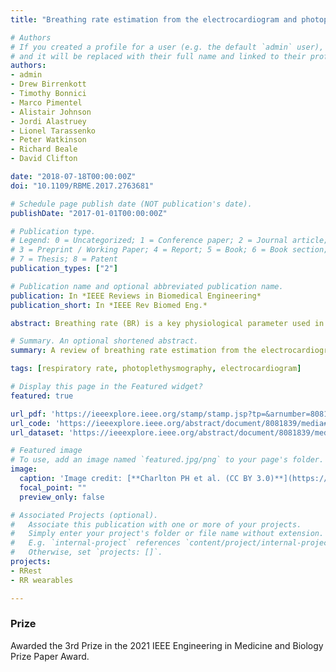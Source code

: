 ```yaml
---
title: "Breathing rate estimation from the electrocardiogram and photoplethysmogram: a review"

# Authors
# If you created a profile for a user (e.g. the default `admin` user), write the username (folder name) here 
# and it will be replaced with their full name and linked to their profile.
authors:
- admin
- Drew Birrenkott
- Timothy Bonnici
- Marco Pimentel
- Alistair Johnson
- Jordi Alastruey
- Lionel Tarassenko
- Peter Watkinson
- Richard Beale
- David Clifton

date: "2018-07-18T00:00:00Z"
doi: "10.1109/RBME.2017.2763681"

# Schedule page publish date (NOT publication's date).
publishDate: "2017-01-01T00:00:00Z"

# Publication type.
# Legend: 0 = Uncategorized; 1 = Conference paper; 2 = Journal article;
# 3 = Preprint / Working Paper; 4 = Report; 5 = Book; 6 = Book section;
# 7 = Thesis; 8 = Patent
publication_types: ["2"]

# Publication name and optional abbreviated publication name.
publication: In *IEEE Reviews in Biomedical Engineering*
publication_short: In *IEEE Rev Biomed Eng.*

abstract: Breathing rate (BR) is a key physiological parameter used in a range of clinical settings. Despite its diagnostic and prognostic value, it is still widely measured by counting breaths manually. A plethora of algorithms have been proposed to estimate BR from the electrocardiogram (ECG) and pulse oximetry (photoplethysmogram, PPG) signals. These BR algorithms provide opportunity for automated, electronic and unobtrusive measurement of BR in both healthcare and fitness monitoring. This paper presents a review of the literature on BR estimation from the ECG and PPG. Firstly, the structure of BR algorithms and the mathematical techniques used at each stage are described. Secondly, the experimental methodologies which have been used to assess the performance of BR algorithms are reviewed, and a methodological framework for the assessment of BR algorithms is presented. Thirdly, we outline the most pressing directions for future research, including the steps required to use BR algorithms in wearable sensors, remote video monitoring, and clinical practice.

# Summary. An optional shortened abstract.
summary: A review of breathing rate estimation from the electrocardiogram and photoplethysmogram.

tags: [respiratory rate, photoplethysmography, electrocardiogram]

# Display this page in the Featured widget?
featured: true

url_pdf: 'https://ieeexplore.ieee.org/stamp/stamp.jsp?tp=&arnumber=8081839'
url_code: 'https://ieeexplore.ieee.org/abstract/document/8081839/media#media'
url_dataset: 'https://ieeexplore.ieee.org/abstract/document/8081839/media#media'

# Featured image
# To use, add an image named `featured.jpg/png` to your page's folder. 
image:
  caption: 'Image credit: [**Charlton PH et al. (CC BY 3.0)**](https://ieeexplore.ieee.org/abstract/document/8081839/figures#figures)'
  focal_point: ""
  preview_only: false

# Associated Projects (optional).
#   Associate this publication with one or more of your projects.
#   Simply enter your project's folder or file name without extension.
#   E.g. `internal-project` references `content/project/internal-project/index.md`.
#   Otherwise, set `projects: []`.
projects:
- RRest
- RR wearables

---
```


### Prize

Awarded the 3rd Prize in the 2021 IEEE Engineering in Medicine and Biology Prize Paper Award.
